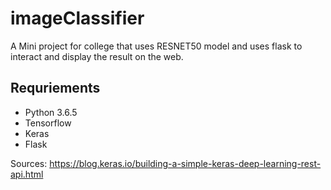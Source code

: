 # imageClassifier
A Mini project for college that uses RESNET50 model and uses flask to interact and display the result on the web.

<h2><strong>Requriements</strong></h2>
<ul>
  <li>Python 3.6.5 </li>
  <li>Tensorflow </li>
  <li>Keras</li>
  <li>Flask</li>
</ul>


Sources:
  https://blog.keras.io/building-a-simple-keras-deep-learning-rest-api.html

